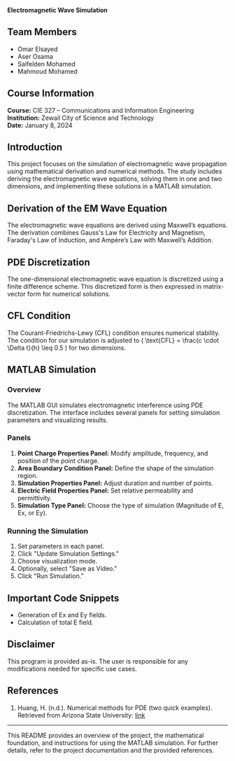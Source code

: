 **Electromagnetic Wave Simulation**

## Team Members
- Omar Elsayed
- Aser Osama
- Saifelden Mohamed
- Mahmoud Mohamed

## Course Information
**Course:** CIE 327 – Communications and Information Engineering  
**Institution:** Zewail City of Science and Technology  
**Date:** January 8, 2024

## Introduction
This project focuses on the simulation of electromagnetic wave propagation using mathematical derivation and numerical methods. The study includes deriving the electromagnetic wave equations, solving them in one and two dimensions, and implementing these solutions in a MATLAB simulation.

## Derivation of the EM Wave Equation
The electromagnetic wave equations are derived using Maxwell’s equations. The derivation combines Gauss's Law for Electricity and Magnetism, Faraday's Law of Induction, and Ampère’s Law with Maxwell’s Addition.

## PDE Discretization
The one-dimensional electromagnetic wave equation is discretized using a finite difference scheme. This discretized form is then expressed in matrix-vector form for numerical solutions.

## CFL Condition
The Courant-Friedrichs-Lewy (CFL) condition ensures numerical stability. The condition for our simulation is adjusted to \( \text{CFL} = \frac{c \cdot \Delta t}{h} \leq 0.5 \) for two dimensions.

## MATLAB Simulation
### Overview
The MATLAB GUI simulates electromagnetic interference using PDE discretization. The interface includes several panels for setting simulation parameters and visualizing results.

### Panels
1. **Point Charge Properties Panel:** Modify amplitude, frequency, and position of the point charge.
2. **Area Boundary Condition Panel:** Define the shape of the simulation region.
3. **Simulation Properties Panel:** Adjust duration and number of points.
4. **Electric Field Properties Panel:** Set relative permeability and permittivity.
5. **Simulation Type Panel:** Choose the type of simulation (Magnitude of E, Ex, or Ey).

### Running the Simulation
1. Set parameters in each panel.
2. Click "Update Simulation Settings."
3. Choose visualization mode.
4. Optionally, select "Save as Video."
5. Click "Run Simulation."

## Important Code Snippets
- Generation of Ex and Ey fields.
- Calculation of total E field.

## Disclaimer
This program is provided as-is. The user is responsible for any modifications needed for specific use cases.

## References
1. Huang, H. (n.d.). Numerical methods for PDE (two quick examples). Retrieved from Arizona State University: [link](https://www.public.asu.edu/~hhuang38/pde.pdf)

---

This README provides an overview of the project, the mathematical foundation, and instructions for using the MATLAB simulation. For further details, refer to the project documentation and the provided references.
